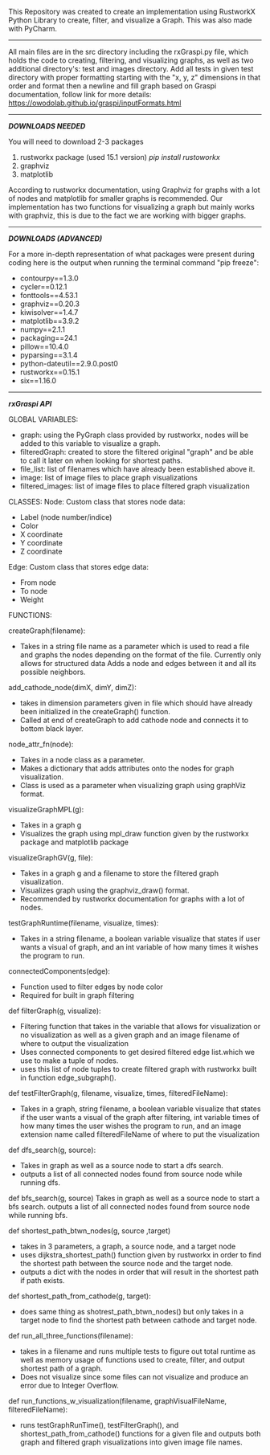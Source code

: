 This Repository was created to create an implementation using RustworkX Python Library to create, filter, and visualize a Graph.
This was also made with PyCharm.
____
All main files are in the src directory including the rxGraspi.py file, which holds the code to creating, filtering, and visualizing graphs, as well as two additional directory's: test and images directory.
Add all tests in given test directory with proper formatting starting with the "x, y, z" dimensions in that order and format then a newline and fill graph based on Graspi documentation, follow link for more details: https://owodolab.github.io/graspi/inputFormats.html
______
***DOWNLOADS NEEDED***

You will need to download 2-3 packages
1. rustworkx package (used 15.1 version)
   _pip install rustoworkx_
3. graphviz
4. matplotlib

According to rustworkx documentation, using Graphviz for graphs with a lot of nodes and matplotlib for smaller graphs is recommended. Our implementation has two functions for visualizing a graph but mainly works with graphviz, this is due to the fact we are working with bigger graphs.
______
***DOWNLOADS (ADVANCED)***

For a more in-depth representation of what packages were present during coding here is the output when running the terminal command "pip freeze":
* contourpy==1.3.0
* cycler==0.12.1
* fonttools==4.53.1
* graphviz==0.20.3
* kiwisolver==1.4.7
* matplotlib==3.9.2
* numpy==2.1.1
* packaging==24.1
* pillow==10.4.0
* pyparsing==3.1.4
* python-dateutil==2.9.0.post0
* rustworkx==0.15.1
* six==1.16.0
________
***rxGraspi API***

GLOBAL VARIABLES:
* graph: using the PyGraph class provided by rustworkx, nodes will be added to this variable to visualize a graph.
* filteredGraph: created to store the filtered original "graph" and be able to call it later on when looking for shortest paths.
* file_list: list of filenames which have already been established above it.
* image: list of image files to place graph visualizations
* filtered_images: list of image files to place filtered graph visualization

CLASSES:
Node: Custom class that stores node data:
* Label (node number/indice)
* Color
* X coordinate
* Y coordinate
* Z coordinate

Edge: Custom class that stores edge data:
* From node
* To node
* Weight

FUNCTIONS:

createGraph(filename):
* Takes in a string file name as a parameter which is used to read a file and graphs the nodes depending on the format of the file. Currently only allows for structured data Adds a node and edges between it and all its possible neighbors. 

add_cathode_node(dimX, dimY, dimZ):
* takes in dimension parameters given in file which should have already been initialized in the createGraph() function.
* Called at end of createGraph to add cathode node and connects it to bottom black layer.

node_attr_fn(node):
* Takes in a node class as a parameter.
* Makes a dictionary that adds attributes onto the nodes for graph visualization.
* Class is used as a parameter when visualizing graph using graphViz format. 

visualizeGraphMPL(g):
* Takes in a graph g
* Visualizes the graph using mpl_draw function given by the rustworkx package and matplotlib package

visualizeGraphGV(g, file):
* Takes in a graph g and a filename to store the filtered graph visualization.
* Visualizes graph using the graphviz_draw() format.
* Recommended by rustworkx documentation for graphs with a lot of nodes. 

testGraphRuntime(filename, visualize, times):
* Takes in a string filename, a boolean variable visualize that states if user wants a visual of graph, and an int variable of how many times it wishes the program to run.

connectedComponents(edge):
* Function used to filter edges by node color
* Required for built in graph filtering

def filterGraph(g, visualize):
* Filtering function that takes in the variable that allows for visualization or no visualization as well as a given graph and an image filename of where to output the visualization
* Uses connected components to get desired filtered edge list.which we use to make a tuple of nodes.
* uses this list of node tuples to create filtered graph with rustworkx built in function edge_subgraph().

def testFilterGraph(g, filename, visualize, times, filteredFileName):
* Takes in a graph, string filename, a boolean variable visualize that states if the user wants a visual of the graph after filtering, int variable times of how many times the user wishes the program to run, and an image extension name called filteredFileName of where to put the visualization

def dfs_search(g, source):
* Takes in graph as well as a source node to start a dfs search.
* outputs a list of all connected nodes found from source node while running dfs.

def bfs_search(g, source)
Takes in graph as well as a source node to start a bfs search.
outputs a list of all connected nodes found from source node while running bfs.

def shortest_path_btwn_nodes(g, source ,target)
* takes in 3 parameters, a graph, a source node, and a target node 
* uses dijkstra_shortest_path() function given by rustworkx in order to find the shortest path between the source node and the target node.
* outputs a dict with the nodes in order that will result in the shortest path if path exists. 

def shortest_path_from_cathode(g, target):
* does same thing as shotrest_path_btwn_nodes() but only takes in a target node to find the shortest path between cathode and target node.

def run_all_three_functions(filename):
* takes in a filename and runs multiple tests to figure out total runtime as well as memory usage of functions used to create, filter, and output shortest path of a graph.
* Does not visualize since some files can not visualize and produce an error due to Integer Overflow.

def run_functions_w_visualization(filename, graphVisualFileName, filteredFileName):
* runs testGraphRunTime(), testFilterGraph(), and shortest_path_from_cathode() functions for a given file and outputs both graph and filtered graph visualizations into given image file names.
